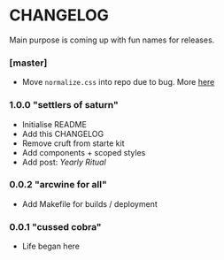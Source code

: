# CHANGELOG

Main purpose is coming up with fun names for releases.

### [master]
* Move `normalize.css` into repo due to bug. More [here](https://github.com/gatsbyjs/gatsby/issues/1624)

### 1.0.0 "settlers of saturn"
* Initialise README
* Add this CHANGELOG
* Remove cruft from starte kit
* Add components + scoped styles
* Add post: *Yearly Ritual*

### 0.0.2 "arcwine for all"
* Add Makefile for builds / deployment

### 0.0.1 "cussed cobra"
* Life began here
